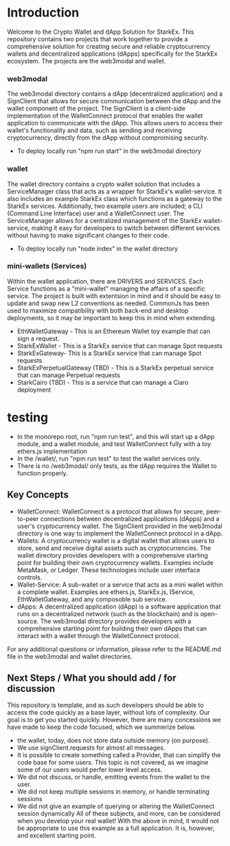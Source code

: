 # Introduction
Welcome to the Crypto Wallet and dApp Solution for StarkEx. This repository contains two projects that work together to provide a comprehensive solution for creating secure and reliable cryptocurrency wallets and decentralized applications (dApps) specifically for the StarkEx ecosystem. The projects are the web3modal and wallet.

### web3modal
The web3modal directory contains a dApp (decentralized application) and a SignClient that allows for secure communication between the dApp and the wallet component of the project. The SignClient is a client-side implementation of the WalletConnect protocol that enables the wallet application to communicate with the dApp. This allows users to access their wallet's functionality and data, such as sending and receiving cryptocurrency, directly from the dApp without compromising security. 
- To deploy locally run "npm run start" in the web3modal directory


### wallet 
The wallet directory contains a crypto wallet solution that includes a ServiceManager class that acts as a wrapper for StarkEx's wallet-service. It also includes an example StarkEx class which functions as a gateway to the StarkEx services. Additionally, two example users are included; a CLI (Command Line Interface) user and a WalletConnect user. The ServiceManager allows for a centralized management of the StarkEx wallet-service, making it easy for developers to switch between different services without having to make significant changes to their code.
- To deploy locally run "node index" in the wallet directory

### mini-wallets (Services)
Within the wallet application, there are DRIVERS and SERVICES. Each Service functions as a "mini-wallet" managing the affairs of a specific service. The project is built with extentsion in mind and it should be easy to update and swap new L2 conventions as needed. CommonJs has been used to maximize compatibility with both back-end and desktop deployments, so it may be important to keep this in mind when extending.
- EthWalletGateway - This is an Ethereum Wallet toy example that can sign a request.
- StarkExWallet - This is a StarkEx service that can manage Spot requests
- StarkExGateway- This is a StarkEx service that can manage Spot requests
- StarkExPerpetualGateway (TBD) - This is a StarkEx perpetual service that can manage Perpetual requests
- StarkCairo (TBD) - This is a service that can manage a Ciaro deployment


# testing
- In the monorepo root, run "npm run test", and this will start up a dApp module, and a wallet module, and test WalletConnect fully with a toy ethers.js implementation
- In the /wallet/, run "npm run test" to test the wallet services only.
- There is no /web3modal/ only tests, as the dApp requires the Wallet to function properly.

## Key Concepts
- WalletConnect: WalletConnect is a protocol that allows for secure, peer-to-peer connections between decentralized applications (dApps) and a user's cryptocurrency wallet. The SignClient provided in the web3modal directory is one way to implement the WalletConnect protocol in a dApp.
- Wallets: A cryptocurrency wallet is a digital wallet that allows users to store, send and receive digital assets such as cryptocurrencies. The wallet directory provides developers with a comprehensive starting point for building their own cryptocurrency wallets. Examples include MetaMask, or Ledger. These technologies include user interface controls.
- Wallet-Service: A sub-wallet or a service that acts as a mini wallet within a complete wallet. Examples are ethers.js, StarkEx.js, IService, EthWalletGateway, and any composoble sub service.
- dApps: A decentralized application (dApp) is a software application that runs on a decentralized network (such as the blockchain) and is open-source. The web3modal directory provides developers with a comprehensive starting point for building their own dApps that can interact with a wallet through the WalletConnect protocol.

For any additional questions or information, please refer to the README.md file in the web3modal and wallet directories.

## Next Steps / What you should add / for discussion
This repository is template, and as such developers should be able to access the code quickly as a base layer, without lots of complexity. Our goal is to get you started quickly. However, there are many concessions we have made to keep the code focused, which we summerize below.
- the wallet, today, does not store data outside memory (on purpose). 
- We use signClient.requests for almost all messages. 
- It is possible to create something called a Provider, that can simplify the code base for some users. This topic is not covered, as we imagine some of our users would perfer lower level access.
- We did not discuss, or handle, emitting events from the wallet to the user.
- We did not keep multiple sessions in memory, or handle terminating sessions
- We did not give an example of querying or altering the WalletConnect session dynamically
All of these subjects, and more, can be considered when you develop your real wallet! With the above in mind, it would not be appropriate to use this example as a full application. It is, however, and excellent starting point. 
